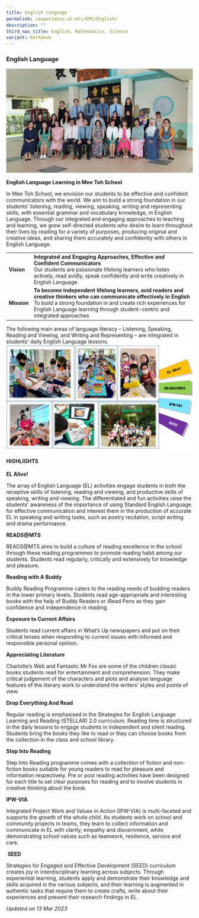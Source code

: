 ```yaml
---
title: English Language
permalink: /experience-at-mts/EMS/English/
description: ""
third_nav_title: English, Mathematics, Science
variant: markdown
---
```

### English Language


![](/images/English_Language_Department__1_.jpg)

**English Language Learning in Mee Toh School**

In Mee Toh School, we envision our students to be effective and confident communicators with the world. We aim to build a strong foundation in our students’ listening, reading, viewing, speaking, writing and representing skills, with essential grammar and vocabulary knowledge, in English Language. Through our integrated and engaging approaches to teaching and learning, we grow self-directed students who desire to learn throughout their lives by reading for a variety of purposes, producing original and creative ideas, and sharing them accurately and confidently with others in English Language. 

|  	|  	|
|---	|---	|
| **Vision** 	|**Integrated and Engaging Approaches, Effective and Confident Communicators**<br>Our students are passionate lifelong learners who listen actively, read avidly, speak confidently and write creatively in English Language.           	|
| **Mission** 	| **To become independent lifelong learners, avid readers and creative thinkers who can communicate effectively in English**<br>To build a strong foundation in and create rich experiences for English Language learning through student-centric and integrated approaches   	|

The following main areas of language literacy – Listening, Speaking, Reading and Viewing, and Writing and Representing – are integrated in students' daily English Language lessons.
![](/images/English/EL%20Website.jpg)



#### HIGHLIGHTS

**EL Alive!**

The array of English Language (EL) activities engage students in both the receptive skills of listening, reading and viewing, and productive skills of speaking, writing and viewing. The differentiated and fun activities raise the students’ awareness of the importance of using Standard English Language for effective communication and interest them in the production of accurate EL in speaking and writing tasks, such as poetry recitation, script writing and drama performance.  &nbsp;

**READS@MTS**

READS@MTS aims to build a culture of reading excellence in the school through these reading programmes to promote reading habit among our students. Students read regularly, critically and extensively for knowledge and pleasure.

**Reading with A Buddy**

Buddy Reading Programme caters to the reading needs of budding readers in the lower primary levels. Students read age-appropriate and interesting books with the help of Buddy Readers or iRead Pens as they gain confidence and independence in reading.

**Exposure to Current Affairs**

Students read current affairs in What’s Up newspapers and put on their critical lenses when responding to current issues with informed and responsible personal opinion.

**Appreciating Literature**

Charlotte’s Web and Fantastic Mr Fox are some of the children classic books students read for entertainment and comprehension. They make critical judgement of the characters and plots and analyse language features of the literary work to understand the writers’ styles and points of view.

**Drop Everything And Read**

Regular reading is emphasised in the Strategies for English Language Learning and Reading (STELLAR) 2.0 curriculum. Reading time is structured in the daily lessons to engage students in independent and silent reading. Students bring the books they like to read or they can choose books from the collection in the class and school library. 

**Step Into Reading**

Step Into Reading programme comes with a collection of fiction and non-fiction books suitable for young readers to read for pleasure and information respectively. Pre or post reading activities have been designed for each title to set clear purposes for reading and to involve students in creative thinking about the book.

**IPW-VIA**  

Integrated Project Work and Values in Action (IPW-VIA) is multi-faceted and supports the growth of the whole child. As students work on school and community projects in teams, they learn to collect information and communicate in EL with clarity, empathy and discernment, while demonstrating school values such as teamwork, resilience, service and care.

&nbsp;**SEED**

Strategies for Engaged and Effective Development (SEED) curriculum creates joy in interdisciplinary learning across subjects. Through experiential learning, students apply and demonstrate their knowledge and skills acquired in the various subjects, and their learning is augmented in authentic tasks that require them to create crafts, write about their experiences and present their research findings in EL. 

*Updated on 13 Mar 2023*